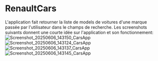# RenaultCars
L'application fait retourner la liste de models de voitures d'une marque passée par l'utilisateur dans le champs de recherche.
Les screenshots suivants donnent une courte idée sur l'application et son fonctionnement: 
![Screenshot_20250606_143150_CarsApp](https://github.com/user-attachments/assets/6602c43f-9bdf-4a54-aeab-e47ac725321b)
![Screenshot_20250606_143124_CarsApp](https://github.com/user-attachments/assets/ed46e92a-b0d6-4d63-83a1-5cea2c31867f)
![Screenshot_20250606_143137_CarsApp](https://github.com/user-attachments/assets/d69eceba-6fde-4328-9d28-7def0b8a522c)
![Screenshot_20250606_143145_CarsApp](https://github.com/user-attachments/assets/bffdbe4c-f5e5-43bb-80ee-73e777575e09)
